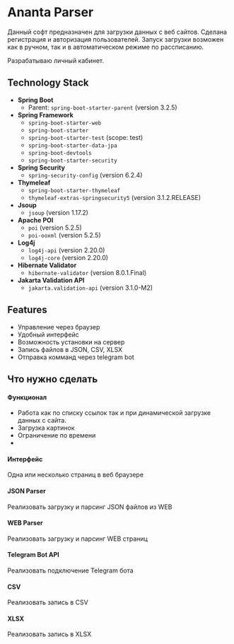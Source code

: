 
# Ananta Parser

Данный софт предназначен для загрузки данных с веб сайтов. 
Сделана регистрация и авторизация пользователей.
Запуск загрузки возможен как в ручном, так и в автоматическом режиме по рассписанию.

Разрабатываю личный кабинет.


## Technology Stack
- **Spring Boot**
    - Parent: `spring-boot-starter-parent` (version 3.2.5)
- **Spring Framework**
    - `spring-boot-starter-web`
    - `spring-boot-starter`
    - `spring-boot-starter-test` (scope: test)
    - `spring-boot-starter-data-jpa`
    - `spring-boot-devtools`
    - `spring-boot-starter-security`
- **Spring Security**
    - `spring-security-config` (version 6.2.4)
- **Thymeleaf**
    - `spring-boot-starter-thymeleaf`
    - `thymeleaf-extras-springsecurity5` (version 3.1.2.RELEASE)
- **Jsoup**
    - `jsoup` (version 1.17.2)
- **Apache POI**
    - `poi` (version 5.2.5)
    - `poi-ooxml` (version 5.2.5)
- **Log4j**
    - `log4j-api` (version 2.20.0)
    - `log4j-core` (version 2.20.0)
- **Hibernate Validator**
    - `hibernate-validator` (version 8.0.1.Final)
- **Jakarta Validation API**
    - `jakarta.validation-api` (version 3.1.0-M2)
## Features

- Управление через браузер
- Удобный интерфейс
- Возможность установки на сервер
- Запись файлов в JSON, CSV, XLSX
- Отправка комманд через telegram bot


## Что нужно сделать

#### Функционал

- Работа как по списку ссылок так и при динамической загрузке данных с сайта.
- Загрузка картинок
- Ограничение по времени
- 
#### Интерфейс
Одна или несколько страниц в веб браузере

#### JSON Parser

Реализовать загрузку и парсинг JSON файлов из WEB

#### WEB Parser

Реализовать загрузку и парсинг WEB страниц

#### Telegram Bot API

Реализовать подключение Telegram бота

#### CSV

Реализовать запись в CSV

#### XLSX

Реализовать запись в XLSX




